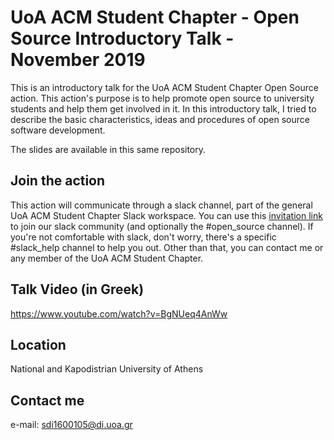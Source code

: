 # UoA ACM Student Chapter - Open Source Introductory Talk - November 2019

This is an introductory talk for the UoA ACM Student Chapter Open Source action.
This action's purpose is to help promote open source to university students and help
them get involved in it. In this introductory talk, I tried to describe
the basic characteristics, ideas and procedures of open source software development.

The slides are available in this same repository.

## Join the action

This action will communicate through a slack channel, part of the general UoA ACM Student
Chapter Slack workspace. You can use this [invitation link](https://join.slack.com/t/uoastudentchapter/shared_invite/enQtODIwMzg5OTQyODAxLTMyMzI2NTE5OTRlYmU0Yzc5YWU3YmI3Yjc3ZTdiYWI1M2RjN2Y1ZDM0M2JkMTdjNDg5MGY1ZTBjOGIxNTdiOTk)
to join our slack community (and optionally the #open_source channel).
If you're not comfortable with slack, don't worry, there's a specific #slack_help channel to help you out.
Other than that, you can contact me or any member of the UoA ACM Student Chapter.

## Talk Video (in Greek)
https://www.youtube.com/watch?v=BgNUeq4AnWw

## Location
National and Kapodistrian University of Athens

## Contact me
e-mail: sdi1600105@di.uoa.gr
